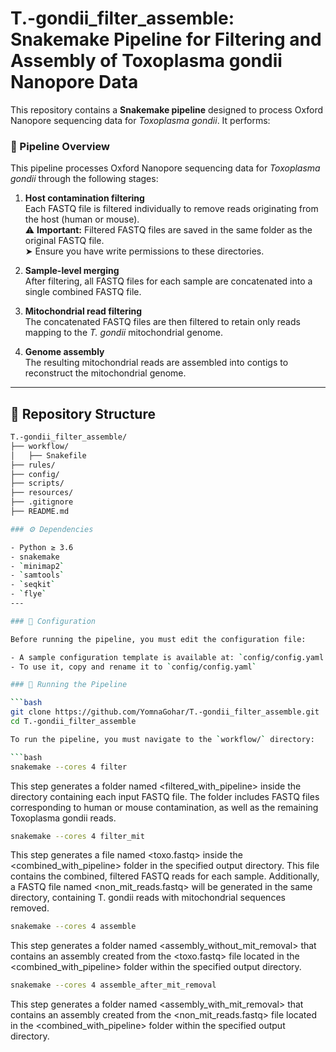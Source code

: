# T.-gondii_filter_assemble: Snakemake Pipeline for Filtering and Assembly of Toxoplasma gondii Nanopore Data

This repository contains a **Snakemake pipeline** designed to process Oxford Nanopore sequencing data for *Toxoplasma gondii*. It performs:

### 🧬 Pipeline Overview

This pipeline processes Oxford Nanopore sequencing data for *Toxoplasma gondii* through the following stages:

1. **Host contamination filtering**  
   Each FASTQ file is filtered individually to remove reads originating from the host (human or mouse).  
   ⚠️ **Important:** Filtered FASTQ files are saved in the same folder as the original FASTQ file.  
   ➤ Ensure you have write permissions to these directories.

2. **Sample-level merging**  
   After filtering, all FASTQ files for each sample are concatenated into a single combined FASTQ file.

3. **Mitochondrial read filtering**  
   The concatenated FASTQ files are then filtered to retain only reads mapping to the *T. gondii* mitochondrial genome.

4. **Genome assembly**  
   The resulting mitochondrial reads are assembled into contigs to reconstruct the mitochondrial genome.

---

## 📁 Repository Structure

```bash
T.-gondii_filter_assemble/
├── workflow/             
│   ├── Snakefile    
├── rules/            
├── config/               
├── scripts/              
├── resources/            
├── .gitignore
├── README.md

### ⚙️ Dependencies

- Python ≥ 3.6
- snakemake 
- `minimap2`
- `samtools`
- `seqkit`
- `flye`
---

### 📝 Configuration

Before running the pipeline, you must edit the configuration file:

- A sample configuration template is available at: `config/config.yaml.sample`
- To use it, copy and rename it to `config/config.yaml`

### 🚀 Running the Pipeline

```bash
git clone https://github.com/YomnaGohar/T.-gondii_filter_assemble.git
cd T.-gondii_filter_assemble

To run the pipeline, you must navigate to the `workflow/` directory:

```bash
snakemake --cores 4 filter
```
This step generates a folder named <filtered_with_pipeline> inside the directory containing each input FASTQ file. The folder includes FASTQ files corresponding to human or mouse contamination, as well as the remaining Toxoplasma gondii reads. 

```bash
snakemake --cores 4 filter_mit
```
This step generates a file named <toxo.fastq> inside the <combined_with_pipeline> folder in the specified output directory. This file contains the combined, filtered FASTQ reads for each sample. Additionally, a FASTQ file named <non_mit_reads.fastq> will be generated in the same directory, containing T. gondii reads with mitochondrial sequences removed.

```bash
snakemake --cores 4 assemble
```
This step generates a folder named <assembly_without_mit_removal> that contains an assembly created from the <toxo.fastq> file located in the <combined_with_pipeline> folder within the specified output directory.

```bash
snakemake --cores 4 assemble_after_mit_removal
```
This step generates a folder named <assembly_with_mit_removal> that contains an assembly created from the <non_mit_reads.fastq> file located in the <combined_with_pipeline> folder within the specified output directory.







